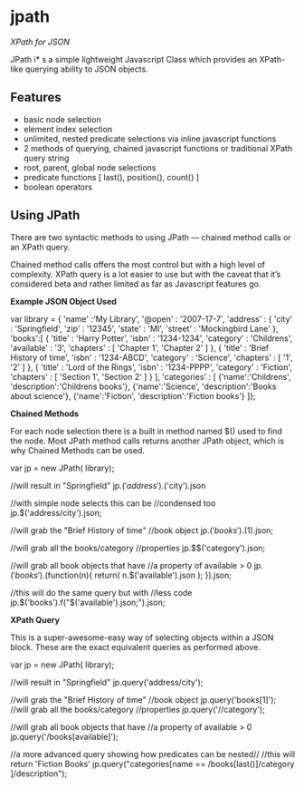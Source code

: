 # jpath

_XPath for JSON_

JPath i* s a simple lightweight Javascript Class which provides an XPath-like querying ability to JSON objects.

## Features

* basic node selection
* element index selection
* unlimited, nested predicate selections via inline javascript functions
* 2 methods of querying, chained javascript functions or traditional XPath query string
* root, parent, global node selections
* predicate functions [ last(), position(), count() ]
* boolean operators

## Using JPath

There are two syntactic methods to using JPath — chained method calls or an XPath query.

Chained method calls offers the most control but with a high level of complexity. XPath query is a lot easier 
to use but with the caveat that it’s considered beta and rather limited as far as Javascript features go.

__Example JSON Object Used__

  var library = {
     'name' :'My Library',
     '@open' : '2007-17-7',
     'address' : {
  	'city' : 'Springfield',
  	'zip' : '12345',
  	'state' : 'MI',
  	'street' : 'Mockingbird Lane'
     },
     'books':[
  	{
  	'title' : 'Harry Potter',
  	'isbn'  : '1234-1234',
  	'category' : 'Childrens',
  	'available' : '3',
  	'chapters' : [ 'Chapter 1', 'Chapter 2' ]
  	},
  	{
  	'title' : 'Brief History of time',
  	'isbn'  : '1234-ABCD',
  	'category' : 'Science',
  	'chapters' : [ '1', '2' ]
  	},
  	{
  	'title' : 'Lord of the Rings',
  	'isbn'  : '1234-PPPP',
  	'category' : 'Fiction',
  	'chapters' : [ 'Section 1', 'Section 2' ]
          }
     ],
     'categories' : [
          {'name':'Childrens', 'description':'Childrens books'},
          {'name':'Science', 'description':'Books about science'},
          {'name':'Fiction', 'description':'Fiction books'}
     ]};

__Chained Methods__

For each node selection there is a built in method named $() used to find the node. Most JPath method calls 
returns another JPath object, which is why Chained Methods can be used.

  var jp = new JPath( library);
  
  //will result in "Springfield"
  jp.$('address').$('city').json
  
  //with simple node selects this can be
  //condensed too
  jp.$('address/city').json;
  
  //will grab the "Brief History of time"
  //book object
  jp.$('books').$(1).json;
  
  //will grab all the books/category
  //properties
  jp.$$('category').json;
  
  //will grab all book objects that have
  //a property of available > 0
  jp.$('books').$(function(n){
     return( n.$('available').json );
  }).json;
  
  //this will do the same query but with
  //less code
  jp.$('books').f("$('available').json;").json;

__XPath Query__

This is a super-awesome-easy way of selecting objects within a JSON block. These are the exact
equivalent queries as performed above.

  var jp = new JPath( library);
  
  //will result in "Springfield"
  jp.query('address/city');
  
  //will grab the "Brief History of time"
  //book object
  jp.query('books[1]');
  //will grab all the books/category
  //properties
  jp.query('//category');
  
  //will grab all book objects that have
  //a property of available > 0
  jp.query('/books[available]');
  
  //a more advanced query showing how predicates can be nested//
  //this will return 'Fiction Books'
  jp.query("categories[name == /books[last()]/category ]/description");
  
